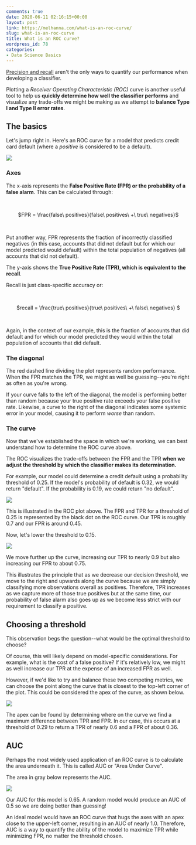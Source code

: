 ```yaml
---
comments: true
date: 2020-06-11 02:16:15+00:00
layout: post
link: https://melhanna.com/what-is-an-roc-curve/
slug: what-is-an-roc-curve
title: What is an ROC curve?
wordpress_id: 78
categories:
- Data Science Basics
---
```





[Precision and recall](https://mdhanna.github.com/mels_repo/precision-vs-recall/) aren't the only ways to quantify our performance when developing a classifier.  


Plotting a _Receiver Operating Characteristic (ROC)_ curve is another useful tool to help us **quickly determine how well the classifier performs** and visualize any trade-offs we might be making as we attempt to **balance Type I and Type II error rates**.


## The basics


Let's jump right in.  Here's an ROC curve for a model that predicts credit card default (where a _positive_ is considered to be a default).

![]({{site.baseurl}}/images/roc_curve/complete.png)


### Axes


The x-axis represents the **False Positive Rate (FPR) or the probability of a false alarm**.  This can be calculated through:

<br>
<p style="text-align: center;">$FPR = \frac{false\ positives}{false\ positives\ +\ true\ negatives}$</p>
<br>

Put another way, FPR represents the fraction of incorrectly classified negatives (in this case, accounts that did not default but for which our model predicted would default) within the total population of negatives (all accounts that did not default).

The y-axis shows the **True Positive Rate (TPR), which is equivalent to the recall**.

Recall is just class-specific accuracy or:

<br>
<p style="text-align: center;">$recall = \frac{true\ positives}{true\ positives\ +\  false\ negatives} $</p>
<br>

Again, in the context of our example, this is the fraction of accounts that did default and for which our model predicted they would within the total population of accounts that did default.


### The diagonal

The red dashed line dividing the plot represents random performance.  When the FPR matches the TPR, we might as well be guessing--you're right as often as you're wrong.

If your curve falls to the left of the diagonal, the model is performing better than random because your true positive rate exceeds your false positive rate.  Likewise, a curve to the right of the diagonal indicates some systemic error in your model, causing it to perform _worse_ than random.


### The curve

Now that we've established the space in which we're working, we can best understand how to determine the ROC curve above.  

The ROC visualizes the trade-offs between the FPR and the TPR **when we adjust the threshold by which the classifier makes its determination.**

For example, our model could determine a credit default using a probability threshold of 0.25.  If the model's probability of default is 0.32, we would return "default".  If the probability is 0.19, we could return "no default".

![]({{site.baseurl}}/images/roc_curve/threshold_025.png)

This is illustrated in the ROC plot above.  The FPR and TPR for a threshold of 0.25 is represented by the black dot on the ROC curve.  Our TPR is roughly 0.7 and our FPR is around 0.45.

Now, let's lower the threshold to 0.15.

![]({{site.baseurl}}/images/roc_curve/threshold_015.png)

We move further up the curve, increasing our TPR to nearly 0.9 but also increasing our FPR to about 0.75.

This illustrates the principle that as we decrease our decision threshold, we move to the right and upwards along the curve because we are simply classifying more observations overall as positives.  Therefore, TPR increases as we capture more of those true positives but at the same time, our probability of false alarm also goes up as we become less strict with our requirement to classify a positive.


## Choosing a threshold

This observation begs the question--what would be the optimal threshold to choose?

Of course, this will likely depend on model-specific considerations.  For example, what is the cost of a false positive?  If it's relatively low, we might as well increase our TPR at the expense of an increased FPR as well.

However, if we'd like to try and balance these two competing metrics, we can choose the point along the curve that is closest to the top-left corner of the plot.  This could be considered the apex of the curve, as shown below.

![]({{site.baseurl}}/images/roc_curve/download-10.png)

The apex can be found by determining where on the curve we find a maximum difference between TPR and FPR.  In our case, this occurs at a threshold of 0.29 to return a TPR of nearly 0.6 and a FPR of about 0.36.


## AUC

Perhaps the most widely used application of an ROC curve is to calculate the area underneath it.  This is called AUC or "Area Under Curve".


The area in gray below represents the AUC.

![]({{site.baseurl}}/images/roc_curve/download-12.png)

Our AUC for this model is 0.65.  A random model would produce an AUC of 0.5 so we are doing better than guessing!

An ideal model would have an ROC curve that hugs the axes with an apex close to the upper-left corner, resulting in an AUC of nearly 1.0.  Therefore, AUC is a way to quantify the ability of the model to maximize TPR while minimizing FPR, no matter the threshold chosen.


